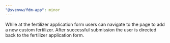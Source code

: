 ```yaml
---
"@svenvw/fdm-app": minor
---
```


While at the fertilizer application form users can navigate to the page to add a new custom fertilizer. After successful submission the user is directed back to the fertilizer application form.
